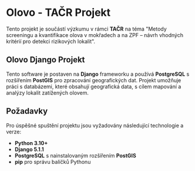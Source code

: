 
# Olovo - TAČR Projekt

Tento projekt je součástí výzkumu v rámci **TAČR** na téma "Metody screeningu a kvantifikace olova v mokřadech a na ZPF – návrh vhodných kritérií pro detekci rizikových lokalit".

## Olovo Django Projekt

Tento software je postaven na **Django** frameworku a používá **PostgreSQL** s rozšířením **PostGIS** pro zpracování geografických dat. Projekt umožňuje práci s databázemi, které obsahují geografická data, s cílem mapování a analýzy lokalit zatížených olovem.

## Požadavky

Pro úspěšné spuštění projektu jsou vyžadovány následující technologie a verze:

- **Python 3.10+**
- **Django 5.1.1**
- **PostgreSQL** s nainstalovaným rozšířením **PostGIS**
- **pip** pro správu balíčků Pythonu
